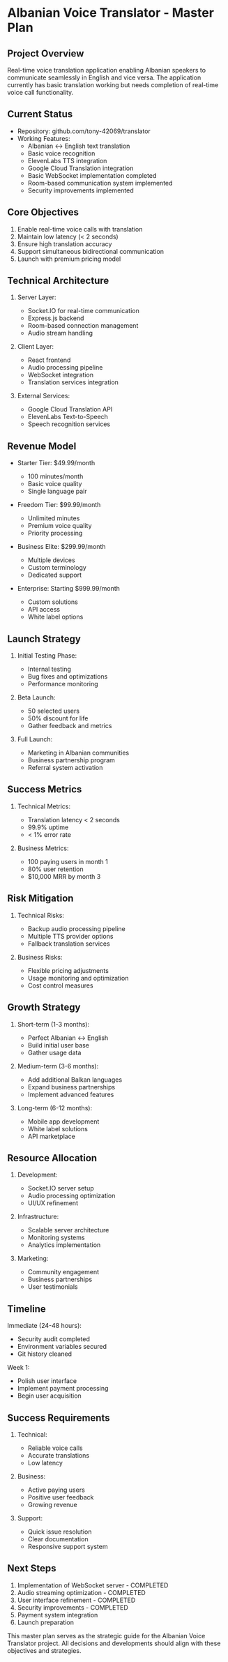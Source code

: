 # Albanian Voice Translator - Master Plan

## Project Overview
Real-time voice translation application enabling Albanian speakers to communicate seamlessly in English and vice versa. The application currently has basic translation working but needs completion of real-time voice call functionality.

## Current Status
- Repository: github.com/tony-42069/translator
- Working Features:
  - Albanian ↔ English text translation
  - Basic voice recognition
  - ElevenLabs TTS integration
  - Google Cloud Translation integration
  - Basic WebSocket implementation completed
  - Room-based communication system implemented
  - Security improvements implemented

## Core Objectives
1. Enable real-time voice calls with translation
2. Maintain low latency (< 2 seconds)
3. Ensure high translation accuracy
4. Support simultaneous bidirectional communication
5. Launch with premium pricing model

## Technical Architecture
1. Server Layer:
   - Socket.IO for real-time communication
   - Express.js backend
   - Room-based connection management
   - Audio stream handling

2. Client Layer:
   - React frontend
   - Audio processing pipeline
   - WebSocket integration
   - Translation services integration

3. External Services:
   - Google Cloud Translation API
   - ElevenLabs Text-to-Speech
   - Speech recognition services

## Revenue Model
- Starter Tier: $49.99/month
  - 100 minutes/month
  - Basic voice quality
  - Single language pair

- Freedom Tier: $99.99/month
  - Unlimited minutes
  - Premium voice quality
  - Priority processing

- Business Elite: $299.99/month
  - Multiple devices
  - Custom terminology
  - Dedicated support

- Enterprise: Starting $999.99/month
  - Custom solutions
  - API access
  - White label options

## Launch Strategy
1. Initial Testing Phase:
   - Internal testing
   - Bug fixes and optimizations
   - Performance monitoring

2. Beta Launch:
   - 50 selected users
   - 50% discount for life
   - Gather feedback and metrics

3. Full Launch:
   - Marketing in Albanian communities
   - Business partnership program
   - Referral system activation

## Success Metrics
1. Technical Metrics:
   - Translation latency < 2 seconds
   - 99.9% uptime
   - < 1% error rate

2. Business Metrics:
   - 100 paying users in month 1
   - 80% user retention
   - $10,000 MRR by month 3

## Risk Mitigation
1. Technical Risks:
   - Backup audio processing pipeline
   - Multiple TTS provider options
   - Fallback translation services

2. Business Risks:
   - Flexible pricing adjustments
   - Usage monitoring and optimization
   - Cost control measures

## Growth Strategy
1. Short-term (1-3 months):
   - Perfect Albanian ↔ English
   - Build initial user base
   - Gather usage data

2. Medium-term (3-6 months):
   - Add additional Balkan languages
   - Expand business partnerships
   - Implement advanced features

3. Long-term (6-12 months):
   - Mobile app development
   - White label solutions
   - API marketplace

## Resource Allocation
1. Development:
   - Socket.IO server setup
   - Audio processing optimization
   - UI/UX refinement

2. Infrastructure:
   - Scalable server architecture
   - Monitoring systems
   - Analytics implementation

3. Marketing:
   - Community engagement
   - Business partnerships
   - User testimonials

## Timeline
Immediate (24-48 hours):
- Security audit completed
- Environment variables secured
- Git history cleaned

Week 1:
- Polish user interface
- Implement payment processing
- Begin user acquisition

## Success Requirements
1. Technical:
   - Reliable voice calls
   - Accurate translations
   - Low latency

2. Business:
   - Active paying users
   - Positive user feedback
   - Growing revenue

3. Support:
   - Quick issue resolution
   - Clear documentation
   - Responsive support system

## Next Steps
1. Implementation of WebSocket server - COMPLETED
2. Audio streaming optimization - COMPLETED
3. User interface refinement - COMPLETED
4. Security improvements - COMPLETED
5. Payment system integration
6. Launch preparation

This master plan serves as the strategic guide for the Albanian Voice Translator project. All decisions and developments should align with these objectives and strategies.